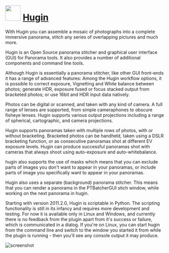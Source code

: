 ﻿# <img src="https://cdn.jsdelivr.net/gh/chtof/chocolatey-packages/automatic/hugin.install/hugin.install.png" width="48" height="48"/> [Hugin](https://chocolatey.org/packages/hugin.install)

With Hugin you can assemble a mosaic of photographs into a complete immersive panorama, stitch any series of overlapping pictures and much more.

Hugin is an Open Source panorama stitcher and graphical user interface (GUI) for Panorama tools. It also provides a number of additional components and command line tools.

Although Hugin is essentially a panorama stitcher, like other GUI front-ends it has a range of advanced features:
Among the Hugin workflow options, it is possible to correct exposure, Vignetting and White balance between photos; generate HDR, exposure fused or focus stacked output from bracketed photos; or use 16bit and HDR input data natively.

Photos can be digital or scanned, and taken with any kind of camera. A full range of lenses are supported, from simple cameraphones to obscure fisheye lenses. Hugin supports various output projections including a range of spherical, cartographic, and camera projections.

Hugin supports panoramas taken with multiple rows of photos, with or without bracketing. Bracketed photos can be handheld, taken using a DSLR bracketing function, or as consecutive panoramas shot at different EV exposure levels. Hugin can produce successful panoramas shot with cameras that always shoot using auto-exposure and auto-whitebalance.

hugin also supports the use of masks which means that you can exclude parts of images you don't want to appear in your panoramas, or include parts of image you specifically want to appear in your panoramas.

Hugin also uses a separate (background) panorama stitcher. This means that you can render a panorama in the PTBatcherGUI stich window, while working on the next panorama in hugin.

Starting with version 2011.2.0, Hugin is scriptable in Python. The scripting functionality is still in its infancy and requires more development and testing. For now it is available only in Linux and Windows, and currently there is no feedback from the plugin apart from it's success or failure, which is communicated in a dialog. If you're on Linux, you can start hugin from the command line and switch to the window you started it from while the plugin is running - then you'll see any console output it may produce.

![screenshot](https://cdn.jsdelivr.net/gh/chtof/chocolatey-packages/automatic/hugin.install/screenshot.png)